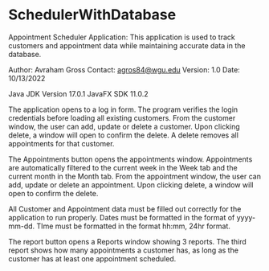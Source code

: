 # SchedulerWithDatabase
Appointment Scheduler Application:
This application is used to track customers and appointment data while maintaining accurate data in the database.

Author: Avraham Gross
Contact: agros84@wgu.edu
Version: 1.0
Date: 10/13/2022

Java JDK Version 17.0.1
JavaFX SDK  11.0.2

The application opens to a log in form. The program verifies the login credentials before loading all existing customers.
From the customer window, the user can add, update or delete a customer.
Upon clicking delete, a window will open to confirm the delete. A delete removes all appointments for that customer.

The Appointments button opens the appointments window. Appointments are automatically filtered to the current week in the Week tab and the current month in the Month tab.
From the appointment window, the user can add, update or delete an appointment.
Upon clicking delete, a window will open to confirm the delete.

All Customer and Appointment data must be filled out correctly for the application to run properly.
Dates must be formatted in the format of yyyy-mm-dd. TIme must be formatted in the format hh:mm, 24hr format.

The report button opens a Reports window showing 3 reports.
The third report shows how many appointments a customer has, as long as the customer has at least one appointment scheduled.

